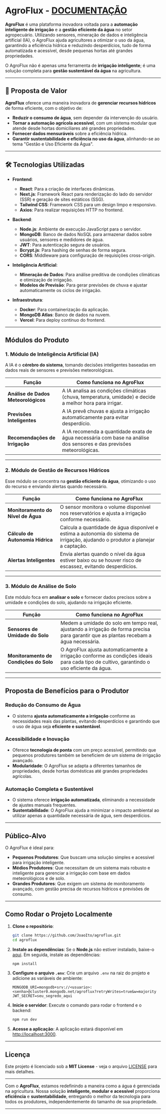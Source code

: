 # AgroFlux - [DOCUMENTAÇÃO](https://github.com/kaiomaced0/hackathon-agroflux)

**AgroFlux** é uma plataforma inovadora voltada para a **automação inteligente de irrigação** e a **gestão eficiente da água** no setor agropecuário. Utilizando sensores, mineração de dados e inteligência artificial (IA), o AgroFlux ajuda agricultores a otimizar o uso da água, garantindo a eficiência hídrica e reduzindo desperdícios, tudo de forma automatizada e acessível, desde pequenas hortas até grandes propriedades.

O AgroFlux não é apenas uma ferramenta de **irrigação inteligente**; é uma solução completa para **gestão sustentável da água** na agricultura.

---

## 🚀 **Proposta de Valor**

**AgroFlux** oferece uma maneira inovadora de **gerenciar recursos hídricos** de forma eficiente, com o objetivo de:

* **Reduzir o consumo de água**, sem depender da intervenção do usuário.
* **Tornar a automação agrícola acessível**, com um sistema modular que atende desde hortas domiciliares até grandes propriedades.
* **Fornecer dados mensuráveis** sobre a eficiência hídrica.
* **Garantir sustentabilidade e eficiência no uso da água**, alinhando-se ao tema "Gestão e Uso Eficiente da Água".

---

## 🛠 **Tecnologias Utilizadas**

* **Frontend**:

    * **React**: Para a criação de interfaces dinâmicas.
    * **Next.js**: Framework React para renderização do lado do servidor (SSR) e geração de sites estáticos (SSG).
    * **Tailwind CSS**: Framework CSS para um design limpo e responsivo.
    * **Axios**: Para realizar requisições HTTP no frontend.

* **Backend**:

    * **Node.js**: Ambiente de execução JavaScript para o servidor.
    * **MongoDB**: Banco de dados NoSQL para armazenar dados sobre usuários, sensores e medidores de água.
    * **JWT**: Para autenticação segura de usuários.
    * **Bcrypt.js**: Para hashing de senhas de forma segura.
    * **CORS**: Middleware para configuração de requisições cross-origin.

* **Inteligência Artificial**:

    * **Mineração de Dados**: Para análise preditiva de condições climáticas e otimização de irrigação.
    * **Modelos de Previsão**: Para gerar previsões de chuva e ajustar automaticamente os ciclos de irrigação.

* **Infraestrutura**:

    * **Docker**: Para containerização da aplicação.
    * **MongoDB Atlas**: Banco de dados na nuvem.
    * **Vercel**: Para deploy contínuo do frontend.

---

## **Módulos do Produto**

### **1. Módulo de Inteligência Artificial (IA)**

A IA é o **cérebro do sistema**, tomando decisões inteligentes baseadas em dados reais de sensores e previsões meteorológicas.

| **Função**                          | **Como funciona no AgroFlux**                                                                                         |
| ----------------------------------- | --------------------------------------------------------------------------------------------------------------------- |
| **Análise de Dados Meteorológicos** | A IA analisa as condições climáticas (chuva, temperatura, umidade) e decide a melhor hora para irrigar.               |
| **Previsões Inteligentes**          | A IA prevê chuvas e ajusta a irrigação automaticamente para evitar desperdício.                                       |
| **Recomendações de Irrigação**      | A IA recomenda a quantidade exata de água necessária com base na análise dos sensores e das previsões meteorológicas. |

---

### **2. Módulo de Gestão de Recursos Hídricos**

Esse módulo se concentra na **gestão eficiente da água**, otimizando o uso do recurso e enviando alertas quando necessário.

| **Função**                         | **Como funciona no AgroFlux**                                                                                                    |
| ---------------------------------- | -------------------------------------------------------------------------------------------------------------------------------- |
| **Monitoramento do Nível de Água** | O sensor monitora o volume disponível nos reservatórios e ajusta a irrigação conforme necessário.                                |
| **Cálculo de Autonomia Hídrica**   | Calcula a quantidade de água disponível e estima a autonomia do sistema de irrigação, ajudando o produtor a planejar a captação. |
| **Alertas Inteligentes**           | Envia alertas quando o nível da água estiver baixo ou se houver risco de escassez, evitando desperdícios.                        |

---

### **3. Módulo de Análise de Solo**

Este módulo foca em **analisar o solo** e fornecer dados precisos sobre a umidade e condições do solo, ajudando na irrigação eficiente.

| **Função**                             | **Como funciona no AgroFlux**                                                                                                             |
| -------------------------------------- | ----------------------------------------------------------------------------------------------------------------------------------------- |
| **Sensores de Umidade do Solo**        | Medem a umidade do solo em tempo real, ajustando a irrigação de forma precisa para garantir que as plantas recebam a água necessária.     |
| **Monitoramento de Condições do Solo** | O AgroFlux ajusta automaticamente a irrigação conforme as condições ideais para cada tipo de cultivo, garantindo o uso eficiente da água. |

---

## **Proposta de Benefícios para o Produtor**

### **Redução do Consumo de Água**

* O sistema **ajusta automaticamente a irrigação** conforme as necessidades reais das plantas, evitando desperdícios e garantindo que o uso de água seja **eficiente e sustentável**.

### **Acessibilidade e Inovação**

* Oferece **tecnologia de ponta** com um preço acessível, permitindo que pequenos produtores também se beneficiem de um sistema de irrigação avançado.
* **Modularidade**: O AgroFlux se adapta a diferentes tamanhos de propriedades, desde hortas domésticas até grandes propriedades agrícolas.

### **Automação Completa e Sustentável**

* O sistema oferece **irrigação automatizada**, eliminando a necessidade de ajustes manuais frequentes.
* **Sustentabilidade**: O AgroFlux ajuda a minimizar o impacto ambiental ao utilizar apenas a quantidade necessária de água, sem desperdícios.

---

## **Público-Alvo**

O AgroFlux é ideal para:

* **Pequenos Produtores**: Que buscam uma solução simples e acessível para irrigação inteligente.
* **Médios Produtores**: Que necessitam de um sistema mais robusto e inteligente para gerenciar a irrigação com base em dados meteorológicos e de solo.
* **Grandes Produtores**: Que exigem um sistema de monitoramento avançado, com gestão precisa de recursos hídricos e previsões de consumo.

---

## **Como Rodar o Projeto Localmente**

1. **Clone o repositório**:

   ```bash
   git clone https://github.com/JoaoIto/agroflux.git
   cd agroflux
   ```

2. **Instale as dependências**:
   Se o **Node.js** não estiver instalado, baixe-o [aqui](https://nodejs.org/). Em seguida, instale as dependências:

   ```bash
   npm install
   ```

3. **Configure o arquivo `.env`**:
   Crie um arquivo `.env` na raiz do projeto e adicione as variáveis de ambiente:

   ```env
   MONGODB_URI=mongodb+srv://<usuario>:<senha>@cluster0.mongodb.net/agroflux?retryWrites=true&w=majority
   JWT_SECRET=seu_segredo_aqui
   ```

4. **Inicie o servidor**:
   Execute o comando para rodar o frontend e o backend:

   ```bash
   npm run dev
   ```

5. **Acesse a aplicação**:
   A aplicação estará disponível em [http://localhost:3000](http://localhost:3000).

---

## **Licença**

Este projeto é licenciado sob a **MIT License** - veja o arquivo [LICENSE](LICENSE) para mais detalhes.

---

Com o **AgroFlux**, estamos redefinindo a maneira como a água é gerenciada na agricultura. Nossa solução **inteligente, modular e acessível** proporciona **eficiência** e **sustentabilidade**, entregando o melhor da tecnologia para todos os produtores, independentemente do tamanho de sua propriedade.

---
